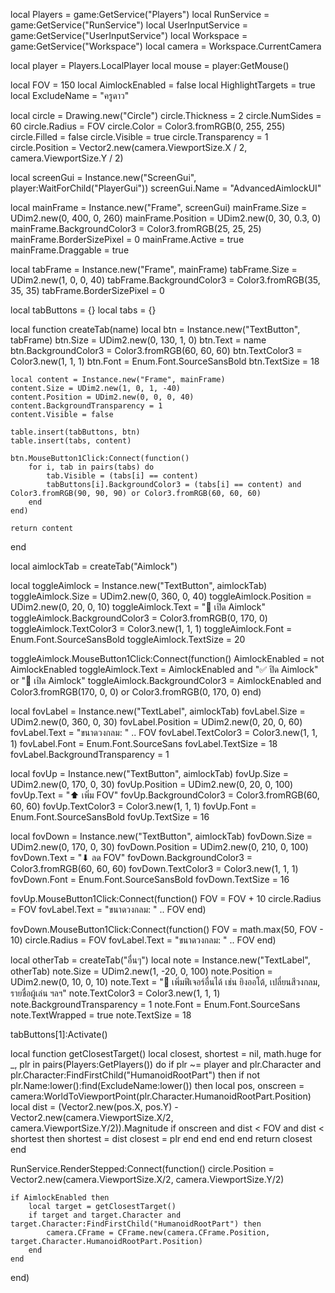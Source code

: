 
local Players = game:GetService("Players")
local RunService = game:GetService("RunService")
local UserInputService = game:GetService("UserInputService")
local Workspace = game:GetService("Workspace")
local camera = Workspace.CurrentCamera

local player = Players.LocalPlayer
local mouse = player:GetMouse()


local FOV = 150
local AimlockEnabled = false
local HighlightTargets = true
local ExcludeName = "ครูดาว"


local circle = Drawing.new("Circle")
circle.Thickness = 2
circle.NumSides = 60
circle.Radius = FOV
circle.Color = Color3.fromRGB(0, 255, 255)
circle.Filled = false
circle.Visible = true
circle.Transparency = 1
circle.Position = Vector2.new(camera.ViewportSize.X / 2, camera.ViewportSize.Y / 2)


local screenGui = Instance.new("ScreenGui", player:WaitForChild("PlayerGui"))
screenGui.Name = "AdvancedAimlockUI"

local mainFrame = Instance.new("Frame", screenGui)
mainFrame.Size = UDim2.new(0, 400, 0, 260)
mainFrame.Position = UDim2.new(0, 30, 0.3, 0)
mainFrame.BackgroundColor3 = Color3.fromRGB(25, 25, 25)
mainFrame.BorderSizePixel = 0
mainFrame.Active = true
mainFrame.Draggable = true

local tabFrame = Instance.new("Frame", mainFrame)
tabFrame.Size = UDim2.new(1, 0, 0, 40)
tabFrame.BackgroundColor3 = Color3.fromRGB(35, 35, 35)
tabFrame.BorderSizePixel = 0

local tabButtons = {}
local tabs = {}

local function createTab(name)
    local btn = Instance.new("TextButton", tabFrame)
    btn.Size = UDim2.new(0, 130, 1, 0)
    btn.Text = name
    btn.BackgroundColor3 = Color3.fromRGB(60, 60, 60)
    btn.TextColor3 = Color3.new(1, 1, 1)
    btn.Font = Enum.Font.SourceSansBold
    btn.TextSize = 18

    local content = Instance.new("Frame", mainFrame)
    content.Size = UDim2.new(1, 0, 1, -40)
    content.Position = UDim2.new(0, 0, 0, 40)
    content.BackgroundTransparency = 1
    content.Visible = false

    table.insert(tabButtons, btn)
    table.insert(tabs, content)

    btn.MouseButton1Click:Connect(function()
        for i, tab in pairs(tabs) do
            tab.Visible = (tabs[i] == content)
            tabButtons[i].BackgroundColor3 = (tabs[i] == content) and Color3.fromRGB(90, 90, 90) or Color3.fromRGB(60, 60, 60)
        end
    end)

    return content
end


local aimlockTab = createTab("Aimlock")

local toggleAimlock = Instance.new("TextButton", aimlockTab)
toggleAimlock.Size = UDim2.new(0, 360, 0, 40)
toggleAimlock.Position = UDim2.new(0, 20, 0, 10)
toggleAimlock.Text = "🔘 เปิด Aimlock"
toggleAimlock.BackgroundColor3 = Color3.fromRGB(0, 170, 0)
toggleAimlock.TextColor3 = Color3.new(1, 1, 1)
toggleAimlock.Font = Enum.Font.SourceSansBold
toggleAimlock.TextSize = 20

toggleAimlock.MouseButton1Click:Connect(function()
    AimlockEnabled = not AimlockEnabled
    toggleAimlock.Text = AimlockEnabled and "✅ ปิด Aimlock" or "🔘 เปิด Aimlock"
    toggleAimlock.BackgroundColor3 = AimlockEnabled and Color3.fromRGB(170, 0, 0) or Color3.fromRGB(0, 170, 0)
end)

local fovLabel = Instance.new("TextLabel", aimlockTab)
fovLabel.Size = UDim2.new(0, 360, 0, 30)
fovLabel.Position = UDim2.new(0, 20, 0, 60)
fovLabel.Text = "ขนาดวงกลม: " .. FOV
fovLabel.TextColor3 = Color3.new(1, 1, 1)
fovLabel.Font = Enum.Font.SourceSans
fovLabel.TextSize = 18
fovLabel.BackgroundTransparency = 1

local fovUp = Instance.new("TextButton", aimlockTab)
fovUp.Size = UDim2.new(0, 170, 0, 30)
fovUp.Position = UDim2.new(0, 20, 0, 100)
fovUp.Text = "⬆ เพิ่ม FOV"
fovUp.BackgroundColor3 = Color3.fromRGB(60, 60, 60)
fovUp.TextColor3 = Color3.new(1, 1, 1)
fovUp.Font = Enum.Font.SourceSansBold
fovUp.TextSize = 16

local fovDown = Instance.new("TextButton", aimlockTab)
fovDown.Size = UDim2.new(0, 170, 0, 30)
fovDown.Position = UDim2.new(0, 210, 0, 100)
fovDown.Text = "⬇ ลด FOV"
fovDown.BackgroundColor3 = Color3.fromRGB(60, 60, 60)
fovDown.TextColor3 = Color3.new(1, 1, 1)
fovDown.Font = Enum.Font.SourceSansBold
fovDown.TextSize = 16

fovUp.MouseButton1Click:Connect(function()
    FOV = FOV + 10
    circle.Radius = FOV
    fovLabel.Text = "ขนาดวงกลม: " .. FOV
end)

fovDown.MouseButton1Click:Connect(function()
    FOV = math.max(50, FOV - 10)
    circle.Radius = FOV
    fovLabel.Text = "ขนาดวงกลม: " .. FOV
end)


local otherTab = createTab("อื่นๆ")
local note = Instance.new("TextLabel", otherTab)
note.Size = UDim2.new(1, -20, 0, 100)
note.Position = UDim2.new(0, 10, 0, 10)
note.Text = "📌 เพิ่มฟีเจอร์อื่นได้ เช่น ยิงออโต้, เปลี่ยนสีวงกลม, รายชื่อผู้เล่น ฯลฯ"
note.TextColor3 = Color3.new(1, 1, 1)
note.BackgroundTransparency = 1
note.Font = Enum.Font.SourceSans
note.TextWrapped = true
note.TextSize = 18


tabButtons[1]:Activate()


local function getClosestTarget()
    local closest, shortest = nil, math.huge
    for _, plr in pairs(Players:GetPlayers()) do
        if plr ~= player and plr.Character and plr.Character:FindFirstChild("HumanoidRootPart") then
            if not plr.Name:lower():find(ExcludeName:lower()) then
                local pos, onscreen = camera:WorldToViewportPoint(plr.Character.HumanoidRootPart.Position)
                local dist = (Vector2.new(pos.X, pos.Y) - Vector2.new(camera.ViewportSize.X/2, camera.ViewportSize.Y/2)).Magnitude
                if onscreen and dist < FOV and dist < shortest then
                    shortest = dist
                    closest = plr
                end
            end
        end
    end
    return closest
end

RunService.RenderStepped:Connect(function()
    circle.Position = Vector2.new(camera.ViewportSize.X/2, camera.ViewportSize.Y/2)

    if AimlockEnabled then
        local target = getClosestTarget()
        if target and target.Character and target.Character:FindFirstChild("HumanoidRootPart") then
            camera.CFrame = CFrame.new(camera.CFrame.Position, target.Character.HumanoidRootPart.Position)
        end
    end
end)


